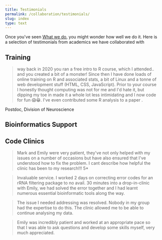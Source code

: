 ```yaml
---
title: Testimonials
permalink: /collaboration/testimonials/
slug: index
type: text
---
```


Once you've seen [What we do](/collaboration/expertise/), you might wonder how well we do it. Here is a selection of testimonials from academics we have collaborated with

Training
-------------

> way back in 2020 you ran a free intro to R course, which I attended.. and you created a bit of a monster! Since then I have done loads of online training on R and associated stats, a bit of Linux and a tonne of web development stuff (HTML, CSS, JavaScript). Prior to your course I honestly thought computing was not for me and I'd hate it, but dipping my toe in made it a whole lot less intimidating and I now code for fun 😱😁. I've even contributed some R analysis to a paper .

Postdoc, Division of Neuroscience

Bioinformatics Support
-----------------------------


Code Clinics
--------------------------

> Mark and Emily were very patient, they've not only helped with my issues on a number of occasions but have also ensured that I've understood how to fix the problem. I cant describe how helpful the clinic has been to my research!!! 5*

> Invaluable service. I worked 2 days on correcting error codes for an rRNA filtering package to no avail. 30 minutes into a drop-in-clinic with Emily, we had solved the error together and I had learnt numerous essential bioinformatic tools along the way.

>The issue I needed addressing was resolved. Nobody in my group had the expertise to do this. The clinic allowed me to be able to continue analysing my data.

> Emily was incredibly patient and worked at an appropriate pace so that I was able to ask questions and develop some skills myself, very much appreciated.

